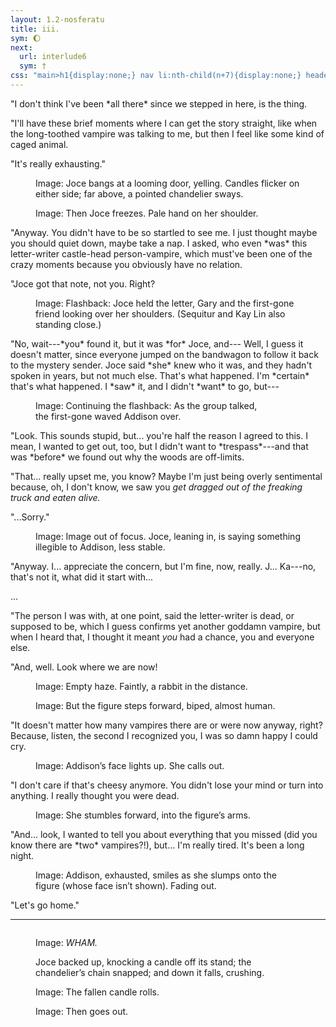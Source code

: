 ```yaml
---
layout: 1.2-nosferatu
title: iii.
sym: 🌔︎
next:
  url: interlude6
  sym: †
css: "main>h1{display:none;} nav li:nth-child(n+7){display:none;} header h2{color:#404040;} main,figcaption{text-align:center;} p,figcaption{max-width:425px;} #away figure{margin:3em auto;} .i{font-style:italic;} .i em{font-weight:bold; color:#bfbfbf;} hr{border:0; height:10em;} #thin{max-width:315px;}"
---
```

<div class="i" markdown="1">
"I don't think I've been *all there* since we stepped in here, is the thing.

"I'll have these brief moments where I can get the story straight, like when the long-toothed vampire was talking to me, but then I feel like some kind of caged animal.

"It's really exhausting."
</div>

<figure><img src="{%include url.html%}/assets/img/au/3-18.png" alt=""/>
<figcaption><span class="x">Image: </span>Joce bangs at a looming door, yelling. Candles flicker on either side; far above, a pointed chandelier sways.</figcaption></figure>

<figure><img src="{%include url.html%}/assets/img/au/3-19.png" alt=""/><br><img src="{%include url.html%}/assets/img/au/3-20.png" alt=""/>
<figcaption><span class="x">Image: </span>Then Joce freezes. Pale hand on her shoulder.</figcaption></figure>

<div class="i" markdown="1">
"Anyway. You didn't have to be so startled to see me. I just thought maybe you should quiet down, maybe take a nap. I asked, who even *was* this letter-writer castle-head person-vampire, which must've been one of the crazy moments because you obviously have no relation.

"Joce got that note, not you. Right?
</div>

<figure><img src="{%include url.html%}/assets/img/au/3-21.png" alt=""/>
<figcaption><span class="x">Image: </span>Flashback: Joce held the letter, Gary and the <span style="display:inline-block;">first-gone</span> friend looking over her shoulders. (Sequitur and Kay Lin also standing close.)</figcaption></figure>

<div class="i" markdown="1">
"No, wait---*you* found it, but it was *for* Joce, and--- Well, I guess it doesn't matter, since everyone jumped on the bandwagon to follow it back to the mystery sender. Joce said *she* knew who it was, and they hadn't spoken in years, but not much else. That's what happened. I'm *certain* that's what happened. I *saw* it, and I didn't *want* to go, but---
</div>

<figure><img src="{%include url.html%}/assets/img/au/3-22.png" alt=""/>
<figcaption><span class="x">Image: </span>Continuing the flashback: As the group talked, <span style="display:inline-block;">the first-gone</span> waved Addison over.</figcaption></figure>

<div class="i" markdown="1">
"Look. This sounds stupid, but... you're half the reason I agreed to this. I mean, I wanted to get out, too, but I didn't want to *trespass*---and that was *before* we found out why the woods are off-limits.

"That... really upset me, you know? Maybe I'm just being overly sentimental because, oh, I don't know, we saw you *get dragged out of the freaking truck and eaten alive.*

"...Sorry."
</div>

<figure><img src="{%include url.html%}/assets/img/au/3-23.png" alt=""/>
<figcaption><span class="x">Image: </span>Image out of focus. Joce, leaning in, is saying something illegible to Addison, less stable.</figcaption></figure>

<div class="i" markdown="1">
"Anyway. I... appreciate the concern, but I'm fine, now, really. J... Ka---no, that's not it, what did it start with...

...

"The person I was with, at one point, said the letter-writer is dead, or supposed to be, which I guess confirms yet another goddamn vampire, but when I heard that, I thought it meant *you* had a chance, you and everyone else.

"And, well. Look where we are now!
</div>

<figure><img src="{%include url.html%}/assets/img/au/3-24.png" alt=""/>
<figcaption><span class="x">Image: </span>Empty haze. Faintly, a rabbit in the distance.</figcaption></figure>

<figure><img src="{%include url.html%}/assets/img/au/3-25.png" alt=""/>
<figcaption><span class="x">Image: </span>But the figure steps forward, biped, almost human.</figcaption></figure>

<div class="i" markdown="1">
"It doesn't matter how many vampires there are or were now anyway, right? Because, listen, the second I recognized you, I was so damn happy I could cry.
</div>

<figure><img src="{%include url.html%}/assets/img/au/3-26.png" alt=""/>
<figcaption><span class="x">Image: </span>Addison’s face lights up. She calls out.</figcaption></figure>

<div class="i" markdown="1">
"I don't care if that's cheesy anymore. You didn't lose your mind or turn into anything. I really thought you were dead.
</div>

<figure><img src="{%include url.html%}/assets/img/au/3-27.png" alt=""/>
<figcaption><span class="x">Image: </span>She stumbles forward, into the figure’s arms.</figcaption></figure>

<div class="i" markdown="1">
"And... look, I wanted to tell you about everything that you missed (did you know there are *two* vampires?!), but... I'm really tired. It's been a long night.
</div>

<figure><img src="{%include url.html%}/assets/img/au/3-28.png" alt=""/>
<figcaption><span class="x">Image: </span>Addison, exhausted, smiles as she slumps onto the figure (whose face isn’t shown). Fading out.</figcaption></figure>

<div class="i" markdown="1">
"Let's go home."
</div>

----

<figure><img src="{%include url.html%}/assets/img/au/3-29.png" alt=""/>
<figcaption id="thin"><p><span class="x">Image: </span><em style="text-transform:uppercase;">Wham.</em></p><p>Joce backed up, knocking a candle off its stand; the chandelier’s chain snapped; and down it falls, crushing.</p></figcaption></figure>

<figure><img src="{%include url.html%}/assets/img/au/3-30.png" alt=""/><br><img src="{%include url.html%}/assets/img/au/3-31.png" alt=""/>
<figcaption><span class="x">Image: </span>The fallen candle rolls.</figcaption></figure>

<figure><img src="{%include url.html%}/assets/img/au/3-32.png" alt=""/>
<figcaption><span class="x">Image: </span>Then goes out.</figcaption></figure>